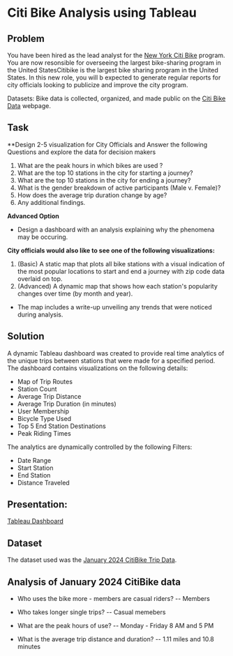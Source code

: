 # Citi Bike Analysis using Tableau

## Problem

You have been hired as the lead analyst for the [New York Citi Bike](https://en.wikipedia.org/wiki/Citi_Bike) program. You are now resonsible for overseeing the largest bike-sharing program in the United StatesCitibike is the largest bike sharing program in the United States. In this new role, you will b expected to generate regular reports for city officials looking to publicize and improve the city program.

Datasets: Bike data is collected, organized, and made public on the [Citi Bike Data](https://www.citibikenyc.com/system-data) webpage.

## Task

**Design 2-5 visualization for City Officials and Answer the following Questions and explore the data for decision makers 

1. What are the peak hours in which bikes are used ?
2. What are the top 10 stations in the city for starting a journey?
3. What are the top 10 stations in the city for ending a journey?  
4. What is the gender breakdown of active participants (Male v. Female)?
4. How does the average trip duration change by age?
5. Any additional findings. 

**Advanced Option**

* Design a dashboard with an analysis explaining why the phenomena may be occuring. 

**City officials would also like to see one of the following visualizations:**

1. (Basic) A static map that plots all bike stations with a visual indication of the most popular locations to start and end a journey with zip code data overlaid on top.
2. (Advanced) A dynamic map that shows how each station's popularity changes over time (by month and year).  

* The map includes a write-up unveiling any trends that were noticed during analysis.

## Solution

A dynamic Tableau dashboard was created to provide real time analytics of the unique trips between stations that were made for a specified period. The dashboard contains visualizations on the following details:

- Map of Trip Routes
- Station Count
- Average Trip Distance
- Average Trip Duration (in minutes)
- User Membership
- Bicycle Type Used
- Top 5 End Station Destinations
- Peak Riding Times

The analytics are dynamically controlled by the following Filters:

- Date Range
- Start Station
- End Station
- Distance Traveled


## Presentation:  

[Tableau Dashboard](https://public.tableau.com/views/CitiBike_17303964060410/CitiBikeDashboard?:language=en-US&publish=yes&:sid=&:redirect=auth&:display_count=n&:origin=viz_share_link)

## Dataset

The dataset used was the [January 2024 CitiBike Trip Data](https://s3.amazonaws.com/tripdata/202401-citibike-tripdata.csv.zip).

## Analysis of January 2024 CitiBike data

- Who uses the bike more - members are casual riders?
-- Members

- Who takes longer single trips?
-- Casual memebers

- What are the peak hours of use?
-- Monday - Friday 8 AM and 5 PM

- What is the average trip distance and duration?
-- 1.11 miles and 10.8 minutes

